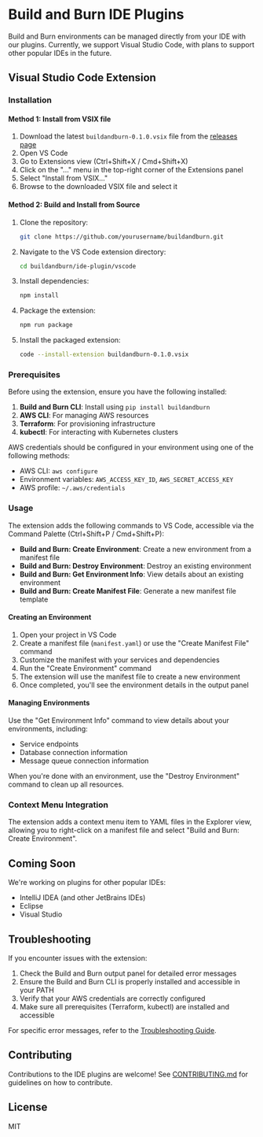 # Build and Burn IDE Plugins

Build and Burn environments can be managed directly from your IDE with our plugins. Currently, we support Visual Studio Code, with plans to support other popular IDEs in the future.

## Visual Studio Code Extension

### Installation

#### Method 1: Install from VSIX file

1. Download the latest `buildandburn-0.1.0.vsix` file from the [releases page](https://github.com/yourusername/buildandburn/releases)
2. Open VS Code
3. Go to Extensions view (Ctrl+Shift+X / Cmd+Shift+X)
4. Click on the "..." menu in the top-right corner of the Extensions panel
5. Select "Install from VSIX..."
6. Browse to the downloaded VSIX file and select it

#### Method 2: Build and Install from Source

1. Clone the repository:
   ```bash
   git clone https://github.com/yourusername/buildandburn.git
   ```

2. Navigate to the VS Code extension directory:
   ```bash
   cd buildandburn/ide-plugin/vscode
   ```

3. Install dependencies:
   ```bash
   npm install
   ```

4. Package the extension:
   ```bash
   npm run package
   ```

5. Install the packaged extension:
   ```bash
   code --install-extension buildandburn-0.1.0.vsix
   ```

### Prerequisites

Before using the extension, ensure you have the following installed:

1. **Build and Burn CLI**: Install using `pip install buildandburn`
2. **AWS CLI**: For managing AWS resources
3. **Terraform**: For provisioning infrastructure
4. **kubectl**: For interacting with Kubernetes clusters

AWS credentials should be configured in your environment using one of the following methods:
- AWS CLI: `aws configure`
- Environment variables: `AWS_ACCESS_KEY_ID`, `AWS_SECRET_ACCESS_KEY`
- AWS profile: `~/.aws/credentials`

### Usage

The extension adds the following commands to VS Code, accessible via the Command Palette (Ctrl+Shift+P / Cmd+Shift+P):

- **Build and Burn: Create Environment**: Create a new environment from a manifest file
- **Build and Burn: Destroy Environment**: Destroy an existing environment
- **Build and Burn: Get Environment Info**: View details about an existing environment
- **Build and Burn: Create Manifest File**: Generate a new manifest file template

#### Creating an Environment

1. Open your project in VS Code
2. Create a manifest file (`manifest.yaml`) or use the "Create Manifest File" command
3. Customize the manifest with your services and dependencies
4. Run the "Create Environment" command
5. The extension will use the manifest file to create a new environment
6. Once completed, you'll see the environment details in the output panel

#### Managing Environments

Use the "Get Environment Info" command to view details about your environments, including:
- Service endpoints
- Database connection information
- Message queue connection information

When you're done with an environment, use the "Destroy Environment" command to clean up all resources.

### Context Menu Integration

The extension adds a context menu item to YAML files in the Explorer view, allowing you to right-click on a manifest file and select "Build and Burn: Create Environment".

## Coming Soon

We're working on plugins for other popular IDEs:

- IntelliJ IDEA (and other JetBrains IDEs)
- Eclipse
- Visual Studio

## Troubleshooting

If you encounter issues with the extension:

1. Check the Build and Burn output panel for detailed error messages
2. Ensure the Build and Burn CLI is properly installed and accessible in your PATH
3. Verify that your AWS credentials are correctly configured
4. Make sure all prerequisites (Terraform, kubectl) are installed and accessible

For specific error messages, refer to the [Troubleshooting Guide](./TROUBLESHOOTING.md).

## Contributing

Contributions to the IDE plugins are welcome! See [CONTRIBUTING.md](../../CONTRIBUTING.md) for guidelines on how to contribute.

## License

MIT 